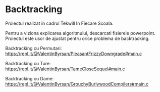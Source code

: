 # Backtracking
Proiectul realizat in cadrul Tekwill In Fiecare Scoala.

Pentru a viziona explicarea algoritmului, descarcati fisierele powerpoint.
Proiectul este usor de ajustat pentru orice problema de backtracking.

Backtracking cu Permutari: https://repl.it/@ValentinByrsan/PleasantFrizzyDowngrade#main.c

Backtracking cu Ture: https://repl.it/@ValentinByrsan/TameCloseSequel#main.c

Backtracking cu Dame: https://repl.it/@ValentinByrsan/GrouchyBurlywoodCompilers#main.c
